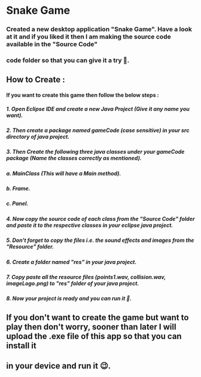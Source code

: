 # Snake Game

### Created a new desktop application "Snake Game". Have a look at it and if you liked it then I am making the source code available in the "Source Code"
### code folder so that you can give it a try 🤘.

## How to Create :
#### If you want to create this game then follow the below steps :
##### 1. Open Eclipse IDE and create a new Java Project (Give it any name you want).
##### 2. Then create a package named gameCode (case sensitive) in your src directory of java project.
##### 3. Then Create the following three java classes under your gameCode package (Name the classes correctly as mentioned).
   #####    a. MainClass (This will have a Main method).
   #####    b. Frame.
   #####    c. Panel.
##### 4. Now copy the source code of each class from the "Source Code" folder and paste it to the respective classes in your eclipse java project.
##### 5. Don't forget to copy the files i.e. the sound effects and images from the "Resource" folder.
##### 6. Create a folder named "res" in your java project.
##### 7. Copy paste all the resource files (points1.wav, collision.wav, imageLogo.png) to "res" folder of your java project.
##### 8. Now your project is ready and you can run it 🙂.

## If you don't want to create the game but want to play then don't worry, sooner than later I will upload the .exe file of this app so that you can install it
## in your device and run it 😉.
